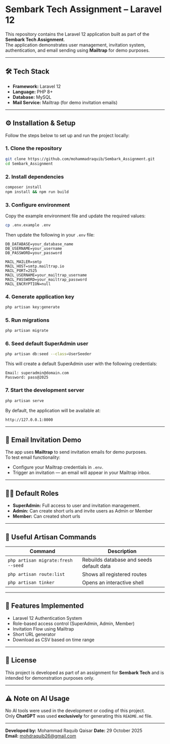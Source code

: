 # Sembark Tech Assignment – Laravel 12

This repository contains the Laravel 12 application built as part of the **Sembark Tech Assignment**.  
The application demonstrates user management, invitation system, authentication, and email sending using **Mailtrap** for demo purposes.

---

## 🛠️ Tech Stack
- **Framework:** Laravel 12  
- **Language:** PHP 8+  
- **Database:** MySQL  
- **Mail Service:** Mailtrap (for demo invitation emails)  

---

## ⚙️ Installation & Setup

Follow the steps below to set up and run the project locally:

### 1. Clone the repository
```bash
git clone https://github.com/mohammadraquib/Sembark_Assignment.git
cd Sembark_Assignment
```

### 2. Install dependencies
```bash
composer install
npm install && npm run build
```

### 3. Configure environment
Copy the example environment file and update the required values:
```bash
cp .env.example .env
```
Then update the following in your `.env` file:
```env
DB_DATABASE=your_database_name
DB_USERNAME=your_username
DB_PASSWORD=your_password

MAIL_MAILER=smtp
MAIL_HOST=smtp.mailtrap.io
MAIL_PORT=2525
MAIL_USERNAME=your_mailtrap_username
MAIL_PASSWORD=your_mailtrap_password
MAIL_ENCRYPTION=null
```

### 4. Generate application key
```bash
php artisan key:generate
```

### 5. Run migrations
```bash
php artisan migrate
```

### 6. Seed default SuperAdmin user
```bash
php artisan db:seed --class=UserSeeder
```
This will create a default SuperAdmin user with the following credentials:
```
Email: superadmin@domain.com
Password: pass@2025
```

### 7. Start the development server
```bash
php artisan serve
```
By default, the application will be available at:
```
http://127.0.0.1:8000
```

---

## 📧 Email Invitation Demo
The app uses **Mailtrap** to send invitation emails for demo purposes.  
To test email functionality:
- Configure your Mailtrap credentials in `.env`.
- Trigger an invitation — an email will appear in your Mailtrap inbox.

---

## 🧑‍💻 Default Roles
- **SuperAdmin:** Full access to user and invitation management.  
- **Admin:** Can create short urls and invite users as Admin or Member
- **Member:** Can created short urls

---

## 🧩 Useful Artisan Commands
| Command | Description |
|----------|-------------|
| `php artisan migrate:fresh --seed` | Rebuilds database and seeds default data |
| `php artisan route:list` | Shows all registered routes |
| `php artisan tinker` | Opens an interactive shell |

---

## 🚀 Features Implemented
- Laravel 12 Authentication System  
- Role-based access control (SuperAdmin, Admin, Member)  
- Invitation Flow using Mailtrap
- Short URL generator
- Download as CSV based on time range

---

## 🧾 License
This project is developed as part of an assignment for **Sembark Tech** and is intended for demonstration purposes only.

---

## ⚠️ Note on AI Usage
No AI tools were used in the development or coding of this project.  
Only **ChatGPT** was used **exclusively** for generating this `README.md` file.

---

**Developed by:** Mohammad Raquib Qaisar
**Date:** 29 October 2025  
**Email:** mohdraquib26@gmail.com
